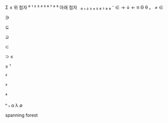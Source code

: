 Σ
≤
위 첨자 ⁰ ¹ ² ³ ⁴ ⁵ ⁶ ⁷ ⁸ ⁹
아래 첨자   ₀ ₁ ₂ ₃ ₄ ₅ ₆ ₇ ₈ ₉
⁻
∈
→
↓
←
π
Θ
θ
。
≠
∈

∋

⊆

⊇

⊂

⊃
≤

≥
¹

²

³

⁴

ⁿ
<span style="font-size:9px">s</span>
α
λ
∅


































 spanning forest